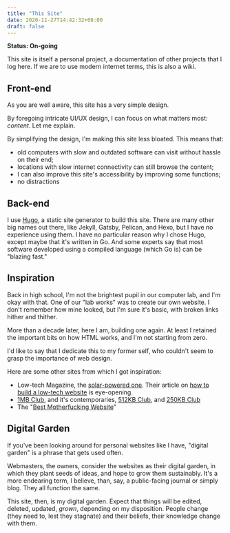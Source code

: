 ```yaml
---
title: "This Site"
date: 2020-11-27T14:42:32+08:00
draft: false
---
```

**Status: On-going**

This site is itself a personal project, a documentation of other projects that I log here. 
If we are to use modern internet terms, this is also a wiki.

## Front-end

As you are well aware, this site has a very simple design.

By foregoing intricate UI/UX design, I can focus on what matters most: *content*. 
Let me explain.

By simplifying the design, I'm making this site less bloated.
This means that:
- old computers with slow and outdated software can visit without hassle on their end;
- locations with slow internet connectivity can still browse the content;
- I can also improve this site's accessibility by improving some functions;
- no distractions 

## Back-end

I use [Hugo](https://gohugo.io), a static site generator to build this site.
There are many other big names out there, like Jekyll, Gatsby, Pelican, and Hexo, but I have no experience using them.
I have no particular reason why I chose Hugo, except maybe that it's written in Go.
And some experts say that most software developed using a compiled language (which Go is) can be "blazing fast."

## Inspiration

Back in high school, I'm not the brightest pupil in our computer lab, and I'm okay with that.
One of our "lab works" was to create our own website.
I don't remember how mine looked, but I'm sure it's basic, with broken links hither and thither.

More than a decade later, here I am, building one again.
At least I retained the important bits on how HTML works, and I'm not starting from zero.

I'd like to say that I dedicate this to my former self, who couldn't seem to grasp the importance of web design.

Here are some other sites from which I got inspiration:
- Low-tech Magazine, the [solar-powered one](https://solar.lowtechmagazine.com). Their article on [how to build a low-tech website](https://solar.lowtechmagazine.com/2018/09/how-to-build-a-lowtech-website.html) is eye-opening.
- [1MB Club](https://1mb.club), and it's contemporaries, [512KB Club](https://512kb.club), and [250KB Club](https://250kb.club)
- The "[Best Motherfucking Website](https://bestmotherfucking.website)"

## Digital Garden

If you've been looking around for personal websites like I have, "digital garden" is a phrase that gets used often.

Webmasters, the owners, consider the websites as their digital garden, in which they plant seeds of ideas, and hope to grow them sustainably.
It's a more endearing term, I believe, than, say, a public-facing journal or simply blog.
They all function the same.

This site, then, is my digital garden.
Expect that things will be edited, deleted, updated, *grown*, depending on my disposition.
People change (they need to, lest they stagnate) and their beliefs, their knowledge change with them.


